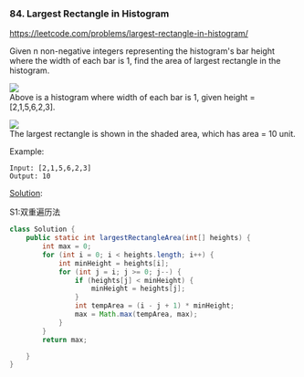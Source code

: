 ### 84. Largest Rectangle in Histogram
https://leetcode.com/problems/largest-rectangle-in-histogram/

Given n non-negative integers representing the histogram's bar height where the width of each bar is 1, find the area of largest rectangle in the histogram.

![](https://assets.leetcode.com/uploads/2018/10/12/histogram.png)<br/>
Above is a histogram where width of each bar is 1, given height = [2,1,5,6,2,3].


![](https://assets.leetcode.com/uploads/2018/10/12/histogram_area.png)<br/>
The largest rectangle is shown in the shaded area, which has area = 10 unit.

Example:
```
Input: [2,1,5,6,2,3]
Output: 10
```

[Solution](https://leetcode.com/problems/largest-rectangle-in-histogram/discuss/225556/Java-solution-with-explanations-in-Chinese):

S1:双重遍历法
```java
class Solution {
    public static int largestRectangleArea(int[] heights) {
        int max = 0;
        for (int i = 0; i < heights.length; i++) {
            int minHeight = heights[i];
            for (int j = i; j >= 0; j--) {
                if (heights[j] < minHeight) {
                    minHeight = heights[j];
                }
                int tempArea = (i - j + 1) * minHeight;
                max = Math.max(tempArea, max);
            }
        }
        return max;

    }
}
```

